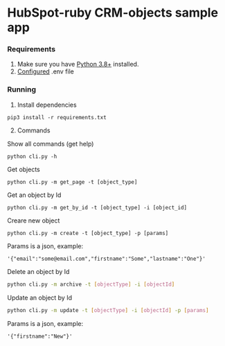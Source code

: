 # HubSpot-ruby CRM-objects sample app

### Requirements

1. Make sure you have [Python 3.8+](https://www.python.org/downloads/) installed.
2. [Configured](https://github.com/HubSpot/sample-apps-manage-crm-objects/blob/main/README.md#how-to-run-locally) .env file

### Running

1. Install dependencies

```
pip3 install -r requirements.txt
```

2. Commands

Show all commands (get help)

```
python cli.py -h
```

Get objects

```
python cli.py -m get_page -t [object_type]
```

Get an object by Id

```
python cli.py -m get_by_id -t [object_type] -i [object_id]
```

Creare new object

```
python cli.py -m create -t [object_type] -p [params]
```

Params is a json, example:

```
'{"email":"some@email.com","firstname":"Some","lastname":"One"}'
```

Delete an object by Id

```bash
python cli.py -m archive -t [objectType] -i [objectId]
```

Update an object by Id

```bash
python cli.py -m update -t [objectType] -i [objectId] -p [params]
```

Params is a json, example:

```
'{"firstname":"New"}'
```
